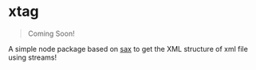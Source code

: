 # xtag

> Coming Soon!

A simple node package based on [sax](https://www.npmjs.com/package/sax) to get the XML structure of xml file using streams!